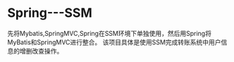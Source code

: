 # Spring---SSM
先将Mybatis,SpringMVC,Spring在SSM环境下单独使用，然后用Spring将MyBatis和SpringMVC进行整合。
该项目具体是使用SSM完成转账系统中用户信息的增删改查操作。

